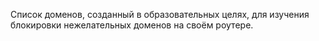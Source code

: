 Список доменов, созданный в образовательных целях, для изучения блокировки нежелательных доменов на своём роутере.
